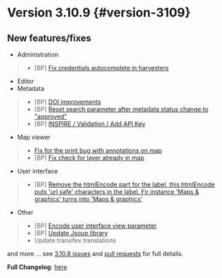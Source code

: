 # Version 3.10.9 {#version-3109}

## New features/fixes

-   Administration

> -   [BP] [Fix credentials autocomplete in harvesters](https://github.com/geonetwork/core-geonetwork/pull/6011)

-   Editor
-   Metadata

> -   [BP] [DOI improvements](https://github.com/geonetwork/core-geonetwork/pull/6034)
> -   [BP] [Reset search parameter after metadata status change to "approved"](https://github.com/geonetwork/core-geonetwork/pull/5970)
> -   [BP] [INSPIRE / Validation / Add API Key](https://github.com/geonetwork/core-geonetwork/pull/5978)

-   Map viewer

> -   [Fix for the print bug with annotations on map](https://github.com/geonetwork/core-geonetwork/pull/6008)
> -   [BP] [Fix check for layer already in map](https://github.com/geonetwork/core-geonetwork/pull/6031)

-   User interface

> -   [BP] [Remove the htmlEncode part for the label, this htmlEncode puts 'url safe' characters in the label. Fir instance 'Maps & graphics' turns into 'Maps &amp; graphics'](https://github.com/geonetwork/core-geonetwork/pull/6038)

-   Other

> -   [BP] [Encode user interface view parameter](https://github.com/geonetwork/core-geonetwork/pull/6030)
> -   [BP] [Update Jsoup library](https://github.com/geonetwork/core-geonetwork/pull/6057)
> -   Update transifex translations

and more \... see [3.10.8 issues](https://github.com/geonetwork/core-geonetwork/issues?q=is%3Aissue+milestone%3A3.10.9+is%3Aclosed) and [pull requests](https://github.com/geonetwork/core-geonetwork/pulls?q=milestone%3A3.10.9+is%3Aclosed+is%3Apr) for full details.

**Full Changelog**: [here](https://github.com/geonetwork/core-geonetwork/compare/3.10.8...3.10.9)
